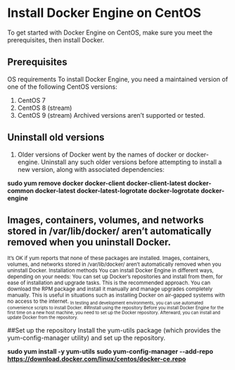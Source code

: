 # Install Docker Engine on CentOS
To get started with Docker Engine on CentOS, make sure you meet the prerequisites, then install Docker.

## Prerequisites
OS requirements
To install Docker Engine, you need a maintained version of one of the following CentOS versions:
1. CentOS 7
2. CentOS 8 (stream)
3. CentOS 9 (stream)
Archived versions aren’t supported or tested.

## Uninstall old versions
1. Older versions of Docker went by the names of docker or docker-engine. Uninstall any such older versions before attempting to install a new version, along with associated dependencies:

**sudo yum remove docker  docker-client docker-client-latest docker-common docker-latest docker-latest-logrotate docker-logrotate docker-engine**  

## Images, containers, volumes, and networks stored in /var/lib/docker/ aren’t automatically removed when you uninstall Docker.

<sub>It’s OK if yum reports that none of these packages are installed.
Images, containers, volumes, and networks stored in /var/lib/docker/ aren’t automatically removed when you uninstall Docker.
Installation methods
You can install Docker Engine in different ways, depending on your needs:
You can set up Docker’s repositories and install from them, for ease of installation and upgrade tasks. This is the recommended approach.
You can download the RPM package and install it manually and manage upgrades completely manually. This is useful in situations such as installing Docker on air-gapped systems with no access to the internet.
<sub>In testing and development environments, you can use automated convenience scripts to install Docker.
##Install using the repository
Before you install Docker Engine for the first time on a new host machine, you need to set up the Docker repository. Afterward, you can install and update Docker from the repository. </sub>
  
  
##Set up the repository
Install the yum-utils package (which provides the yum-config-manager utility) and set up the repository.

**sudo yum install -y yum-utils**
**sudo yum-config-manager --add-repo https://download.docker.com/linux/centos/docker-ce.repo**
